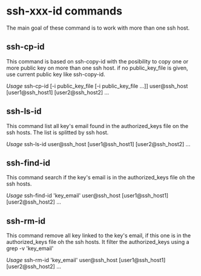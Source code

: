 # ssh-xxx-id commands
The main goal of these command is to work with more than one ssh host.

## ssh-cp-id 
This command is based on ssh-copy-id with the posibility to copy one or more public key on more than one ssh host.
if no public_key_file is given, use current public key like ssh-copy-id.

_Usage_
    ssh-cp-id [-i public_key_file [-i public_key_file ...]] user@ssh_host [user1@ssh_host1] [user2@ssh_host2] ...

## ssh-ls-id 
This command list all key's email found in the authorized_keys file on the ssh hosts.
The list is splitted by ssh host.

_Usage_
    ssh-ls-id user@ssh_host [user1@ssh_host1] [user2@ssh_host2] ...

## ssh-find-id 
This command search if the key's email is in the authorized_keys file oh the ssh hosts.

_Usage_
    ssh-find-id 'key_email' user@ssh_host [user1@ssh_host1] [user2@ssh_host2] ...

## ssh-rm-id 
This command remove all key linked to the key's email, if this one is in the authorized_keys file oh the ssh hosts.
It filter the authorized_keys using a grep -v 'key_email'

_Usage_
    ssh-rm-id 'key_email' user@ssh_host [user1@ssh_host1] [user2@ssh_host2] ...



